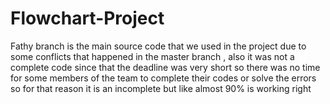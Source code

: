 # Flowchart-Project


Fathy branch is the main source code that we used in the project due to some conflicts that happened in the master branch , also it was not a complete code since that the deadline was very short so there was no time for some members of the team to complete their codes or solve the errors so for that reason it is an incomplete but like almost 90% is working right
